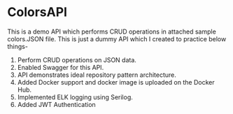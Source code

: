 # ColorsAPI
This is a demo API which performs CRUD operations in attached sample colors.JSON file. This is just a dummy API which I created to
practice below things-

1) Perform CRUD operations on JSON data.
2) Enabled Swagger for this API.
3) API demonstrates ideal repository pattern architecture.
4) Added Docker support and docker image is uploaded on the Docker Hub.
5) Implemented ELK logging using Serilog.
6) Added JWT Authentication
